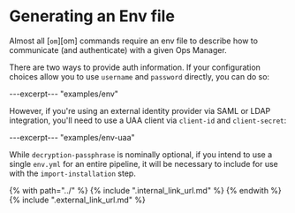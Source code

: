 # Generating an Env file

Almost all [`om`][om] commands require an env file
to describe how to communicate (and authenticate) with a given Ops Manager.

There are two ways to provide auth information.
If your configuration choices allow you to use `username` and `password` directly,
you can do so:

---excerpt--- "examples/env"

However, if you're using an external identity provider
via SAML or LDAP integration,
you'll need to use a UAA client via `client-id` and `client-secret`:

---excerpt--- "examples/env-uaa"

While `decryption-passphrase` is nominally optional,
if you intend to use a single `env.yml` for an entire pipeline,
it will be necessary to include for use with the `import-installation` step.

{% with path="../" %}
    {% include ".internal_link_url.md" %}
{% endwith %}
{% include ".external_link_url.md" %}
